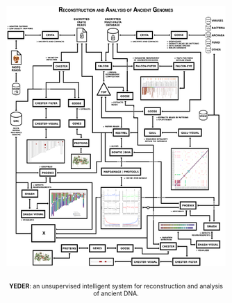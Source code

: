 <p align="center"><img src="imgs/project.png" 
alt="YEDER Birds Eye View" width="600" height="600" border="0" /><br><br><br>
<b>YEDER</b>: an unsupervised intelligent system for reconstruction and analysis of ancient DNA.</p>
